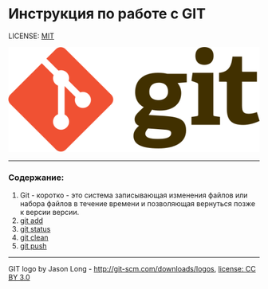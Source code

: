 # Инструкция по работе с GIT

LICENSE: [MIT](./license.md)

![git-logo](./assets1/Git-logo.svg)

---

### Содержание:
1. Git - коротко - это система записывающая изменения файлов или набора файлов в течение времени и позволяющая вернуться позже к версии версии.
2. [git add](./add.md)
3. [git status](./status.md)
4. [git clean](./clean.md)
5. [git push](./push.md)
---


GIT logo by Jason Long - http://git-scm.com/downloads/logos, [license: CC BY 3.0](https://creativecommons.org/licenses/by/3.0/)
